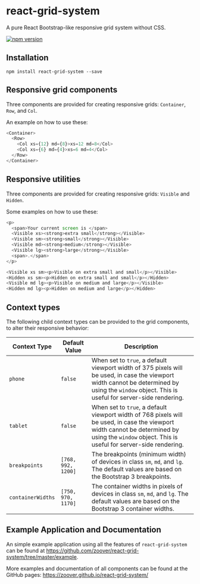 # react-grid-system
A pure React Bootstrap-like responsive grid system without CSS.

[![npm version](https://badge.fury.io/js/react-grid-system.svg)](https://badge.fury.io/js/react-grid-system)

## Installation

```
npm install react-grid-system --save
```

## Responsive grid components

Three components are provided for creating responsive grids: `Container`, `Row`, and `Col`.

An example on how to use these:

```javascript
<Container>
  <Row>
    <Col xs={12} md={8}>xs=12 md=8</Col>
    <Col xs={6} md={4}>xs=6 md=4</Col>
  </Row>
</Container>
```

## Responsive utilities

Three components are provided for creating responsive grids: `Visible` and `Hidden`.

Some examples on how to use these:

```javascript
<p>
  <span>Your current screen is </span>
  <Visible xs><strong>extra small</strong></Visible>
  <Visible sm><strong>small</strong></Visible>
  <Visible md><strong>medium</strong></Visible>
  <Visible lg><strong>large</strong></Visible>
  <span>.</span>
</p>

<Visible xs sm><p>Visible on extra small and small</p></Visible>
<Hidden xs sm><p>Hidden on extra small and small</p></Hidden>
<Visible md lg><p>Visible on medium and large</p></Visible>
<Hidden md lg><p>Hidden on medium and large</p></Hidden>
```

## Context types

The following child context types can be provided to the grid components, to alter their responsive behavior:

| Context Type      | Default Value      | Description |
| ----------------- | ------------------ | ------------------------------ |
| `phone`           | `false`            | When set to `true`, a default viewport width of 375 pixels will be used, in case the viewport width cannot be determined by using the `window` object. This is useful for server-side rendering. |
| `tablet`          | `false`            | When set to `true`, a default viewport width of 768 pixels will be used, in case the viewport width cannot be determined by using the `window` object. This is useful for server-side rendering. |
| `breakpoints`     | `[768, 992, 1200]` | The breakpoints (minimum width) of devices in class `sm`, `md`, and `lg`. The default values are based on the Bootstrap 3 breakpoints. |
| `containerWidths` | `[750, 970, 1170]` | The container widths in pixels of devices in class `sm`, `md`, and `lg`. The default values are based on the Bootstrap 3 container widths. |

## Example Application and Documentation

An simple example application using all the features of `react-grid-system` can be found at https://github.com/zoover/react-grid-system/tree/master/example.

More examples and documentation of all components can be found at the GitHub pages: https://zoover.github.io/react-grid-system/
